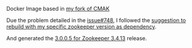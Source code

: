Docker Image based in [my fork of CMAK](https://github.com/gigioSouza/CMAK/tree/3.0.0.5-zk3.4.13)

Due the problem detailed in the [issue#748](https://github.com/yahoo/CMAK/issues/748), I followed the [suggestion to rebuild with my specific zookeeper version as dependency](https://github.com/yahoo/CMAK/issues/748#issuecomment-680670939).

And generated the [3.0.0.5 for Zookeeper 3.4.13](https://github.com/gigioSouza/CMAK/releases/tag/3.0.0.5-zk3.4.13) release.